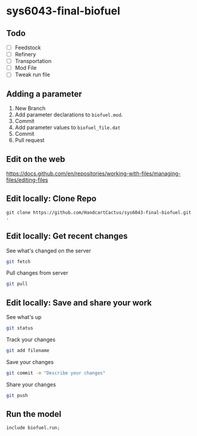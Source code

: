 # sys6043-final-biofuel
## Todo
- [ ] Feedstock
- [ ] Refinery
- [ ] Transportation
- [ ] Mod File
- [ ] Tweak run file

## Adding a parameter
1. New Branch
2. Add parameter declarations to `biofuel.mod`.
3. Commit
4. Add parameter values to `biofuel_file.dat`
5. Commit
6. Pull request

## Edit on the web
https://docs.github.com/en/repositories/working-with-files/managing-files/editing-files

## Edit locally: Clone Repo
```
git clone https://github.com/HandcartCactus/sys6043-final-biofuel.git .
```
## Edit locally: Get recent changes
See what's changed on the server
```bash
git fetch
```
Pull changes from server
```bash
git pull
```

## Edit locally: Save and share your work
See what's up
```bash
git status
```
Track your changes
```bash
git add filename
```
Save your changes
```bash
git commit -m "Describe your changes"
```
Share your changes
```bash
git push
```

## Run the model
```ampl
include biofuel.run;
```
